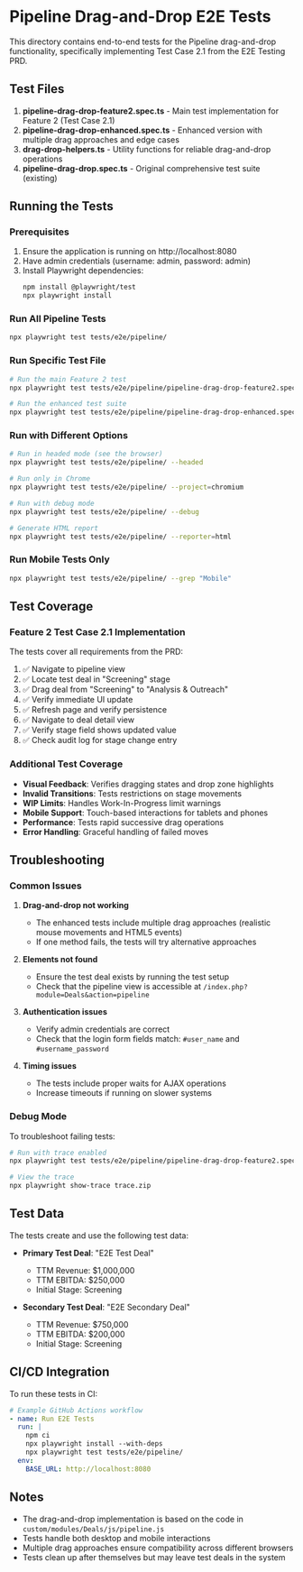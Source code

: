 # Pipeline Drag-and-Drop E2E Tests

This directory contains end-to-end tests for the Pipeline drag-and-drop functionality, specifically implementing Test Case 2.1 from the E2E Testing PRD.

## Test Files

1. **pipeline-drag-drop-feature2.spec.ts** - Main test implementation for Feature 2 (Test Case 2.1)
2. **pipeline-drag-drop-enhanced.spec.ts** - Enhanced version with multiple drag approaches and edge cases
3. **drag-drop-helpers.ts** - Utility functions for reliable drag-and-drop operations
4. **pipeline-drag-drop.spec.ts** - Original comprehensive test suite (existing)

## Running the Tests

### Prerequisites

1. Ensure the application is running on http://localhost:8080
2. Have admin credentials (username: admin, password: admin)
3. Install Playwright dependencies:
   ```bash
   npm install @playwright/test
   npx playwright install
   ```

### Run All Pipeline Tests

```bash
npx playwright test tests/e2e/pipeline/
```

### Run Specific Test File

```bash
# Run the main Feature 2 test
npx playwright test tests/e2e/pipeline/pipeline-drag-drop-feature2.spec.ts

# Run the enhanced test suite
npx playwright test tests/e2e/pipeline/pipeline-drag-drop-enhanced.spec.ts
```

### Run with Different Options

```bash
# Run in headed mode (see the browser)
npx playwright test tests/e2e/pipeline/ --headed

# Run only in Chrome
npx playwright test tests/e2e/pipeline/ --project=chromium

# Run with debug mode
npx playwright test tests/e2e/pipeline/ --debug

# Generate HTML report
npx playwright test tests/e2e/pipeline/ --reporter=html
```

### Run Mobile Tests Only

```bash
npx playwright test tests/e2e/pipeline/ --grep "Mobile"
```

## Test Coverage

### Feature 2 Test Case 2.1 Implementation

The tests cover all requirements from the PRD:

1. ✅ Navigate to pipeline view
2. ✅ Locate test deal in "Screening" stage
3. ✅ Drag deal from "Screening" to "Analysis & Outreach"
4. ✅ Verify immediate UI update
5. ✅ Refresh page and verify persistence
6. ✅ Navigate to deal detail view
7. ✅ Verify stage field shows updated value
8. ✅ Check audit log for stage change entry

### Additional Test Coverage

- **Visual Feedback**: Verifies dragging states and drop zone highlights
- **Invalid Transitions**: Tests restrictions on stage movements
- **WIP Limits**: Handles Work-In-Progress limit warnings
- **Mobile Support**: Touch-based interactions for tablets and phones
- **Performance**: Tests rapid successive drag operations
- **Error Handling**: Graceful handling of failed moves

## Troubleshooting

### Common Issues

1. **Drag-and-drop not working**
   - The enhanced tests include multiple drag approaches (realistic mouse movements and HTML5 events)
   - If one method fails, the tests will try alternative approaches

2. **Elements not found**
   - Ensure the test deal exists by running the test setup
   - Check that the pipeline view is accessible at `/index.php?module=Deals&action=pipeline`

3. **Authentication issues**
   - Verify admin credentials are correct
   - Check that the login form fields match: `#user_name` and `#username_password`

4. **Timing issues**
   - The tests include proper waits for AJAX operations
   - Increase timeouts if running on slower systems

### Debug Mode

To troubleshoot failing tests:

```bash
# Run with trace enabled
npx playwright test tests/e2e/pipeline/pipeline-drag-drop-feature2.spec.ts --trace on

# View the trace
npx playwright show-trace trace.zip
```

## Test Data

The tests create and use the following test data:

- **Primary Test Deal**: "E2E Test Deal"
  - TTM Revenue: $1,000,000
  - TTM EBITDA: $250,000
  - Initial Stage: Screening

- **Secondary Test Deal**: "E2E Secondary Deal"
  - TTM Revenue: $750,000
  - TTM EBITDA: $200,000
  - Initial Stage: Screening

## CI/CD Integration

To run these tests in CI:

```yaml
# Example GitHub Actions workflow
- name: Run E2E Tests
  run: |
    npm ci
    npx playwright install --with-deps
    npx playwright test tests/e2e/pipeline/
  env:
    BASE_URL: http://localhost:8080
```

## Notes

- The drag-and-drop implementation is based on the code in `custom/modules/Deals/js/pipeline.js`
- Tests handle both desktop and mobile interactions
- Multiple drag approaches ensure compatibility across different browsers
- Tests clean up after themselves but may leave test deals in the system